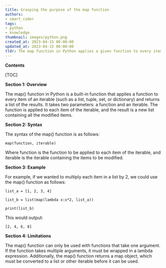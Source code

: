 ```yaml
---
title: Grasping the purpose of the map function
authors:
- smart_coder
tags:
- python
- knowledge
thumbnail: images/python.png
created_at: 2023-04-15 00:00:00
updated_at: 2023-04-15 00:00:00
tldr: The map function in Python applies a given function to every item in an iterable object and returns a list of the results.
---
```


**Contents**

[TOC]

**Section 1: Overview**

The map() function in Python is a built-in function that applies a function to every item of an iterable (such as a list, tuple, set, or dictionary) and returns a list of the results. It takes two parameters: a function and an iterable. The function is applied to each item of the iterable, and the result is a new list containing all the modified items.

**Section 2: Syntax**

The syntax of the map() function is as follows:

```
map(function, iterable)
```

Where function is the function to be applied to each item of the iterable, and iterable is the iterable containing the items to be modified.

**Section 3: Example**

For example, if we wanted to multiply each item in a list by 2, we could use the map() function as follows:

```
list_a = [1, 2, 3, 4]

list_b = list(map(lambda x:x*2, list_a))

print(list_b)
```

This would output:

```
[2, 4, 6, 8]
```

**Section 4: Limitations**

The map() function can only be used with functions that take one argument. If the function takes multiple arguments, it must be wrapped in a lambda expression. Additionally, the map() function returns a map object, which must be converted to a list or other iterable before it can be used.
